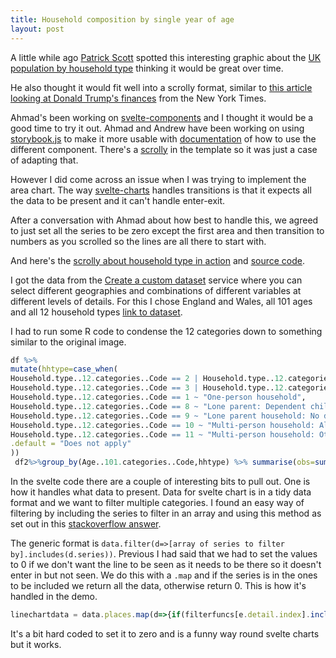 ```yaml
---
title: Household composition by single year of age 
layout: post
---
```

A little while ago [Patrick Scott](https://twitter.com/patrick_e_scott?lang=en) spotted this interesting graphic about the [UK population by household type](https://twitter.com/resi_analyst/status/1100346740144852996) thinking it would be great over time. 

He also thought it would fit well into a scrolly format, similar to [this article looking at Donald Trump's finances](https://www.nytimes.com/interactive/2020/09/27/us/donald-trump-taxes-timeline.html) from the New York Times. 

Ahmad's been working on [svelte-components](https://github.com/ONSvisual/svelte-components) and I thought it would be a good time to try it out. Ahmad and Andrew have been working on using [storybook.js](https://storybook.js.org/) to make it more usable with [documentation](https://onsvisual.github.io/svelte-components/?path=/docs/intro--docs) of how to use the different component. There's a [scrolly](https://onsvisual.github.io/svelte-components/?path=/docs/templates-feature-article--docs) in the template so it was just a case of adapting that. 

However I did come across an issue when I was trying to implement the area chart. The way [svelte-charts](https://github.com/ONSvisual/svelte-charts) handles transitions is that it expects all the data to be present and it can't handle enter-exit. 

After a conversation with Ahmad about how best to handle this, we agreed to just set all the series to be zero except the first area and then transition to numbers as you scrolled so the lines are all there to start with. 

And here's the [scrolly about household type in action](https://main--regal-unicorn-29402c.netlify.app/) and [source code](https://github.com/henryjameslau/household-type-scrolly).

I got the data from the [Create a custom dataset](https://www.ons.gov.uk/datasets/create) service where you can select different geographies and combinations of different variables at different levels of details. For this I chose England and Wales, all 101 ages and all 12 household types [link to dataset](https://www.ons.gov.uk/datasets/create/filter-outputs/acc41ec4-ec39-420c-a728-789d2ded3f01#get-data). 

I had to run some R code to condense the 12 categories down to something similar to the original image.

```R
df %>%mutate(hhtype=case_when(Household.type..12.categories..Code == 2 | Household.type..12.categories..Code==4 | Household.type..12.categories..Code == 6~ "Couple: Dependent children",Household.type..12.categories..Code == 3 | Household.type..12.categories..Code == 5 | Household.type..12.categories..Code ==7 ~ "Couple: No dependent children",Household.type..12.categories..Code == 1 ~ "One-person household",Household.type..12.categories..Code == 8 ~ "Lone parent: Dependent children",Household.type..12.categories..Code == 9 ~ "Lone parent household: No dependent children",Household.type..12.categories..Code == 10 ~ "Multi-person household: All students",Household.type..12.categories..Code == 11 ~ "Multi-person household: Other",.default = "Does not apply")) 
 df2%>%group_by(Age..101.categories..Code,hhtype) %>% summarise(obs=sum(Observation))
```
In the svelte code there are a couple of interesting bits to pull out. One is how it handles what data to present. Data for svelte chart is in a tidy data format and we want to filter multiple categories. I found an easy way of filtering by including the series to filter in an array and using this method as set out in this [stackoverflow answer](https://stackoverflow.com/questions/46894352/filter-array-of-objects-based-on-another-array-in-javascript). 

The generic format is `data.filter(d=>[array of series to filter by].includes(d.series))`. Previous I had said that we had to set the values to 0 if we don't want the line to be seen as it needs to be there so it doesn't enter in but not seen. We do this with a `.map` and if the series is in the ones to be included we return all the data, otherwise return 0. This is how it's handled in the demo.

```javascript
linechartdata = data.places.map(d=>{if(filterfuncs[e.detail.index].includes(d.hhtype)){return d}else{return {age:d.age,obs:0,hhtype:d.hhtype}}})
```
It's a bit hard coded to set it to zero and is a funny way round svelte charts but it works. 

